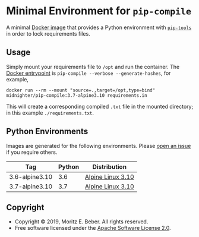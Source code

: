 # Minimal Environment for `pip-compile`

A minimal [Docker image](Dockerfile) that provides a Python environment with
[`pip-tools`](https://pypi.org/project/pip-tools/) in order to lock requirements
files.

## Usage

Simply mount your requirements file to `/opt` and run the container. The [Docker
entrypoint](https://docs.docker.com/engine/reference/builder/#entrypoint) is
`pip-compile --verbose --generate-hashes`, for example,

```
docker run --rm --mount "source=.,target=/opt,type=bind" midnighter/pip-compile:3.7-alpine3.10 requirements.in
```

This will create a corresponding compiled `.txt` file in the mounted directory;
in this example `./requirements.txt`.

## Python Environments

Images are generated for the following environments. Please [open an issue]() if
you require others.

| Tag | Python | Distribution |
| --- | ------ | ------------ |
| 3.6-alpine3.10 | 3.6 | [Alpine Linux 3.10](https://www.alpinelinux.org/) |
| 3.7-alpine3.10 | 3.7 | [Alpine Linux 3.10](https://www.alpinelinux.org/) |

## Copyright

* Copyright © 2019, Moritz E. Beber. All rights reserved.
* Free software licensed under the [Apache Software License 2.0](LICENSE).
